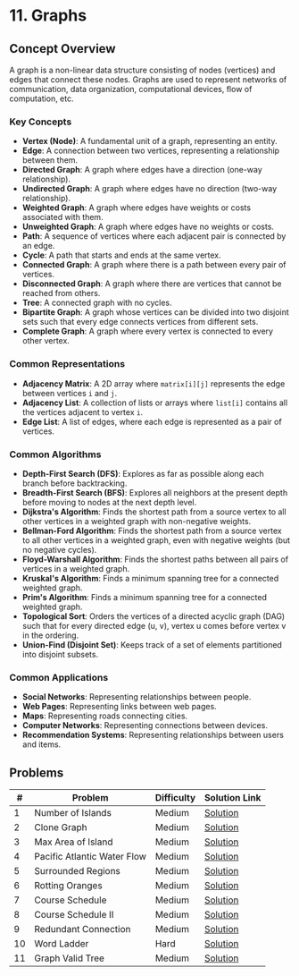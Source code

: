 # 11. Graphs

## Concept Overview

A graph is a non-linear data structure consisting of nodes (vertices) and edges that connect these nodes. Graphs are used to represent networks of communication, data organization, computational devices, flow of computation, etc.

### Key Concepts
- **Vertex (Node)**: A fundamental unit of a graph, representing an entity.
- **Edge**: A connection between two vertices, representing a relationship between them.
- **Directed Graph**: A graph where edges have a direction (one-way relationship).
- **Undirected Graph**: A graph where edges have no direction (two-way relationship).
- **Weighted Graph**: A graph where edges have weights or costs associated with them.
- **Unweighted Graph**: A graph where edges have no weights or costs.
- **Path**: A sequence of vertices where each adjacent pair is connected by an edge.
- **Cycle**: A path that starts and ends at the same vertex.
- **Connected Graph**: A graph where there is a path between every pair of vertices.
- **Disconnected Graph**: A graph where there are vertices that cannot be reached from others.
- **Tree**: A connected graph with no cycles.
- **Bipartite Graph**: A graph whose vertices can be divided into two disjoint sets such that every edge connects vertices from different sets.
- **Complete Graph**: A graph where every vertex is connected to every other vertex.

### Common Representations
- **Adjacency Matrix**: A 2D array where `matrix[i][j]` represents the edge between vertices `i` and `j`.
- **Adjacency List**: A collection of lists or arrays where `list[i]` contains all the vertices adjacent to vertex `i`.
- **Edge List**: A list of edges, where each edge is represented as a pair of vertices.

### Common Algorithms
- **Depth-First Search (DFS)**: Explores as far as possible along each branch before backtracking.
- **Breadth-First Search (BFS)**: Explores all neighbors at the present depth before moving to nodes at the next depth level.
- **Dijkstra's Algorithm**: Finds the shortest path from a source vertex to all other vertices in a weighted graph with non-negative weights.
- **Bellman-Ford Algorithm**: Finds the shortest path from a source vertex to all other vertices in a weighted graph, even with negative weights (but no negative cycles).
- **Floyd-Warshall Algorithm**: Finds the shortest paths between all pairs of vertices in a weighted graph.
- **Kruskal's Algorithm**: Finds a minimum spanning tree for a connected weighted graph.
- **Prim's Algorithm**: Finds a minimum spanning tree for a connected weighted graph.
- **Topological Sort**: Orders the vertices of a directed acyclic graph (DAG) such that for every directed edge (u, v), vertex u comes before vertex v in the ordering.
- **Union-Find (Disjoint Set)**: Keeps track of a set of elements partitioned into disjoint subsets.

### Common Applications
- **Social Networks**: Representing relationships between people.
- **Web Pages**: Representing links between web pages.
- **Maps**: Representing roads connecting cities.
- **Computer Networks**: Representing connections between devices.
- **Recommendation Systems**: Representing relationships between users and items.

## Problems

| # | Problem | Difficulty | Solution Link |
|---|---------|------------|---------------|
| 1 | Number of Islands | Medium | [Solution](./01_Number_of_Islands.md) |
| 2 | Clone Graph | Medium | [Solution](./02_Clone_Graph.md) |
| 3 | Max Area of Island | Medium | [Solution](./03_Max_Area_of_Island.md) |
| 4 | Pacific Atlantic Water Flow | Medium | [Solution](./04_Pacific_Atlantic_Water_Flow.md) |
| 5 | Surrounded Regions | Medium | [Solution](./05_Surrounded_Regions.md) |
| 6 | Rotting Oranges | Medium | [Solution](./06_Rotting_Oranges.md) |
| 7 | Course Schedule | Medium | [Solution](./07_Course_Schedule.md) |
| 8 | Course Schedule II | Medium | [Solution](./08_Course_Schedule_II.md) |
| 9 | Redundant Connection | Medium | [Solution](./09_Redundant_Connection.md) |
| 10 | Word Ladder | Hard | [Solution](./10_Word_Ladder.md) |
| 11 | Graph Valid Tree | Medium | [Solution](./11_Graph_Valid_Tree.md) |
